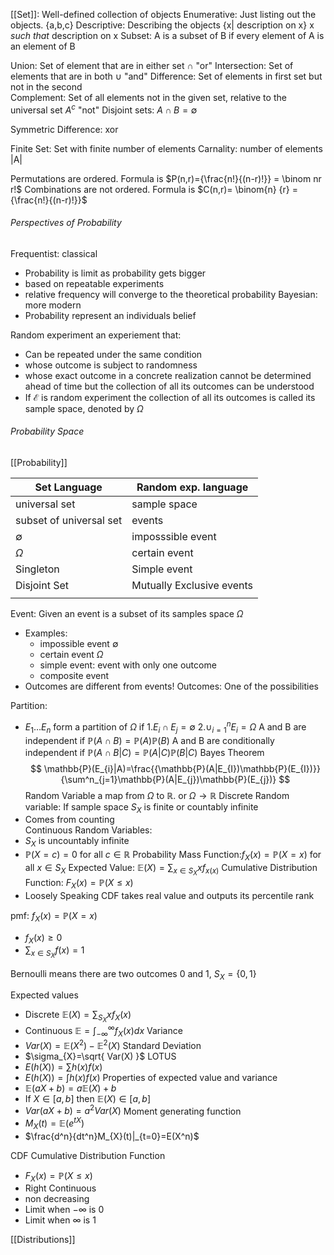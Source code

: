 [[Set]]: Well-defined collection of objects
Enumerative: Just listing out the objects. {a,b,c}
Descriptive: Describing the objects {x| description on x} x *such that* description on x
Subset: A is a subset of B if every element of A is an element of B

Union: Set of element that are in either set $\cap$ "or"
Intersection: Set of elements that are in both $\cup$ "and"
Difference: Set of elements in first set but not in the second \
Complement: Set of all elements not in the given set, relative to the universal set $A^c$ "not"
Disjoint sets: $A\cap B = \emptyset$

Symmetric Difference: xor

Finite Set: Set with finite number of elements
Carnality: number of elements |A|

Permutations are ordered. Formula is $P(n,r)={\frac{n!}{(n-r)!}} = \binom nr r!$
Combinations are not ordered. Formula is $C(n,r)= \binom{n} {r} ={\frac{n!}{(n-r)!}}$

###### Perspectives of Probability
Frequentist: classical
- Probability is limit as probability gets bigger
- based on repeatable experiments
- relative frequency will converge to the theoretical probability
Bayesian: more modern
- Probability represent an individuals belief

Random experiment an experiement that:
- Can be repeated under the same condition
- whose outcome is subject to randomness
- whose exact outcome in a concrete realization cannot be determined ahead of time but the collection of all its outcomes can be understood
- If $\mathcal{E}$ is random experiment the collection of all its outcomes is called its sample space, denoted by $\Omega$


###### Probability Space
[[Probability]]

| Set Language            | Random exp. language      |
| ----------------------- | ------------------------- |
| universal set           | sample space              |
| subset of universal set | events                    |
| $\emptyset$             | imposssible event         |
| $\Omega$                | certain event             |
| Singleton               | Simple event              |
| Disjoint Set            | Mutually Exclusive events |
|                         |                           |

Event: Given an event is a subset of its samples space $\Omega$
- Examples:
	- impossible event $\emptyset$
	- certain event $\Omega$
	- simple event: event with only one outcome
	- composite event 
- Outcomes are different from events!
Outcomes: One of the possibilities 

Partition:
 - $E_{1}\dots E_{n}$ form a partition of $\Omega$ if
	1.$E_{i}\cap E_{j}=\emptyset$
	2.$\cup^n_{i=1}E_{i}=\Omega$
A and B are independent if $\mathbb{P}(A\cap B)=\mathbb{P}(A)\mathbb{P}(B)$
A and B are conditionally independent if $\mathbb{P}(A\cap B|C)=\mathbb{P}(A|C)\mathbb{P}(B|C)$
Bayes Theorem 
$$
\mathbb{P}(E_{i}|A)=\frac{{\mathbb{P}(A|E_{I})\mathbb{P}(E_{I})}}{\sum^n_{j=1}\mathbb{P}(A|E_{j})\mathbb{P}(E_{j})}
$$
Random Variable a map from $\Omega$ to $\mathbb{R}$. or $\Omega \to \mathbb{R}$
Discrete Random variable: If sample space $S_{X}$ is finite or countably infinite
- Comes from counting\
Continuous Random Variables:
- $S_{X}$ is uncountably infinite
- $\mathbb{P}(X=c)=0$ for all $c\in \mathbb{R}$
Probability Mass Function:$f_{X}(x)=\mathbb{P}(X=x)$ for all $x \in S_{X}$
Expected Value: $\mathbb{E}(X)=\sum_{x\in S_{X}}xf_{x(x)}$
Cumulative Distribution Function: $F_{X}(x)=\mathbb{P}(X\leq x)$
- Loosely Speaking CDF takes real value and outputs its percentile rank 




pmf: $f_{X}(x)=\mathbb{P}(X=x)$
- $f_{X}(x)\geq0$
- $\sum_{x \in S_{X}}f(x)=1$

Bernoulli means there are two outcomes 0 and 1, $S_{X}=\{0,1\}$

Expected values
- Discrete $\mathbb{E}(X)=\sum_{S_{X}}xf_{X}(x)$
- Continuous $\mathbb{E}=\int_{-\infty}^{\infty}f_{X}(x)dx$
Variance
- $Var(X)=\mathbb{E}(X^2)-\mathbb{E}^2(X)$
Standard Deviation
- $\sigma_{X}=\sqrt{ Var(X) }$
LOTUS
- $E(h(X))=\sum h(x)f(x)$
- $E(h(X))=\int h(x)f(x)$
Properties of expected value and variance
- $\mathbb{E}(aX+b)=a\mathbb{E}(X)+b$
- If $X\in[a,b]$ then $\mathbb{E}(X) \in [a,b]$
- $Var(aX+b)=a^2Var(X)$
Moment generating function
- $M_{X}(t)=\mathbb{E}(e^{tX})$
- $\frac{d^n}{dt^n}M_{X}(t)|_{t=0}=E(X^n)$

CDF Cumulative Distribution Function
- $F_{X}(x)=\mathbb{P}(X\leq x)$
- Right Continuous
- non decreasing
- Limit when $-\infty$ is 0
- Limit when $\infty$ is 1

[[Distributions]]

